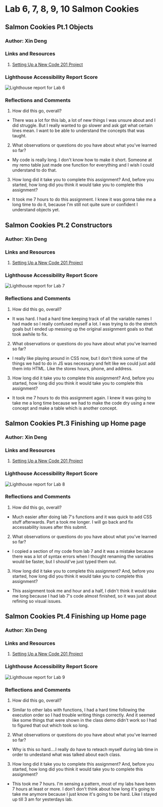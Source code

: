 # Lab 6, 7, 8, 9, 10 Salmon Cookies

## Salmon Cookies Pt.1 Objects

### Author: Xin Deng

### Links and Resources

1. [Setting Up a New Code 201 Project](https://codefellows.github.io/code-201-guide/curriculum/class-02/project-setup)


### Lighthouse Accessibility Report Score

![Lighthouse report for Lab 6](img/lighthouse1.png)

### Reflections and Comments

1. How did this go, overall?

  - There was a lot for this lab, a lot of new things I was unsure about and I did struggle. But I really wanted to go slower and ask gpt what certain lines mean. I want to be able to understand the concepts that was taught. 
  

2. What observations or questions do you have about what you’ve learned so far?

 - My code is really long. I don't know how to make it short. Someone at my remo table just made one function for everything and I wish I could understand to do that. 

3. How long did it take you to complete this assignment? And, before you started, how long did you think it would take you to complete this assignment?
 
- It took me 7 hours to do this assignment. I knew it was gonna take me a long time to do it, because I'm still not quite sure or confident I understand objects yet. 

## Salmon Cookies Pt.2 Constructors

### Author: Xin Deng

### Links and Resources

1. [Setting Up a New Code 201 Project](https://codefellows.github.io/code-201-guide/curriculum/class-02/project-setup)


### Lighthouse Accessibility Report Score

![Lighthouse report for Lab 7](img/lighthouse2.png)

### Reflections and Comments

1. How did this go, overall?

 - It was hard. I had a hard time keeping track of all the variable names I had made so I really confused myself a lot. I was trying to do the stretch goals but I ended up messing up the original assignment goals so that took awhile to fix. 
  
2. What observations or questions do you have about what you’ve learned so far?

- I really like playing around in CSS now, but I don't think some of the things we had to do in JS was necessary and felt like we could just add them into HTML. Like the stores hours, phone, and address.

3. How long did it take you to complete this assignment? And, before you started, how long did you think it would take you to complete this assignment?
 
- It took me 7 hours to do this assignment again. I knew it was going to take me a long time because we had to make the code dry using a new concept and make a table which is another concept. 

## Salmon Cookies Pt.3 Finishing up Home page

### Author: Xin Deng

### Links and Resources

1. [Setting Up a New Code 201 Project](https://codefellows.github.io/code-201-guide/curriculum/class-02/project-setup)


### Lighthouse Accessibility Report Score

![Lighthouse report for Lab 8](img/lighthouse3.png)

### Reflections and Comments

1. How did this go, overall?

 - Much easier after doing lab 7's functions and it was quick to add CSS stuff afterwards. Part a took me longer. I will go back and fix accessability issues after this submit.

2. What observations or questions do you have about what you’ve learned so far?

- I copied a section of my code from lab 7 and it was a mistake because there was a lot of syntax errors when I thought renaming the variables would be faster, but I should've just typed them out.

3. How long did it take you to complete this assignment? And, before you started, how long did you think it would take you to complete this assignment?

 - This assignment took me and hour and a half, I didn't think it would take me long because I had lab 7's code almost finished, so it was just about refining so visual issues. 

 ## Salmon Cookies Pt.4 Finishing up Home page

### Author: Xin Deng

### Links and Resources

1. [Setting Up a New Code 201 Project](https://codefellows.github.io/code-201-guide/curriculum/class-02/project-setup)


### Lighthouse Accessibility Report Score

![Lighthouse report for Lab 9](img/lighthouse4.png)

### Reflections and Comments

1. How did this go, overall?

 - Similar to other labs with functions, I had a hard time following the execution order so I had trouble writing things correctly. And it seemed like some things that were shown in the class demo didn't work so I had to figured that out which took so long.

2. What observations or questions do you have about what you’ve learned so far?

- Why is this so hard....I really do have to reteach myself during lab time in order to undestand what was talked about each class.

3. How long did it take you to complete this assignment? And, before you started, how long did you think it would take you to complete this assignment?

- This took me 7 hours. I'm sensing a pattern, most of my labs have been 7 hours at least or more. I don't don't think about how long it's going to take me anymore because I just know it's going to be hard. Like I stayed up till 3 am for yesterdays lab. 
